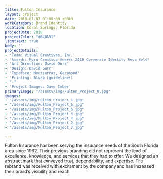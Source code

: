 ```yaml
---
title: Fulton Insurance
layout: project
date: 2018-01-07 01:00:00 +0000
workCategory: Brand Identity
location: Coral Springs, Florida
projectDate: 2018
projectColor: "#B48A31"
lightText: true
body: ''
projectDetails:
- 'Team: Visual Creatives, Inc.'
- 'Awards: Muse Creative Awards 2018 Corporate Identity Rose Gold'
- 'Art Direction: David Gurr'
- 'Design: David Gurr'
- 'Typeface: Montserrat, Garamond'
- 'Printing: Blurb (guidelines)'
- "-"
- 'Project Images: Dave Imber'
primaryImage: "/assets/img/Fulton_Project_0.jpg"
images:
- "/assets/img/Fulton_Project_1.jpg"
- "/assets/img/Fulton_Project_5.jpg"
- "/assets/img/Fulton_Project_6.jpg"
- "/assets/img/Fulton_Project_3.jpg"
- "/assets/img/Fulton_Project_4.jpg"
- "/assets/img/Fulton_Project_2.jpg"
- "/assets/img/Fulton_Project_7.jpg"

---
```

Fulton Insurance has been serving the insurance needs of the South Florida area since 1962. Their previous branding did not represent the level of excellence, knowledge, and services that they had to offer. We designed an abstract mark that conveyed trust, dependability, and expertise. The rebrand was received with excitement by the company and has increased their brand’s visibility and reach.